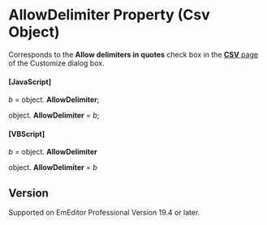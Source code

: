 # AllowDelimiter Property (Csv Object)

Corresponds to the **Allow delimiters in quotes** check box in the [**CSV** page](../../dlg/customize/csv/index) of the Customize dialog box.

#### \[JavaScript\]

_b_ = object. **AllowDelimiter**;

object. **AllowDelimiter** = _b_;

#### \[VBScript\]

_b_ = object. **AllowDelimiter**

object. **AllowDelimiter** = _b_

## Version

Supported on EmEditor Professional Version 19.4 or later.